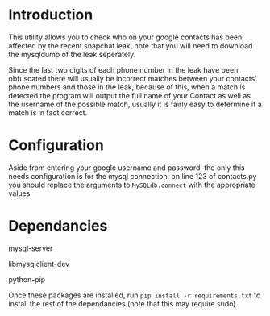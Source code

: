 Introduction
==============

This utility allows you to check who on your google contacts has been affected by the recent snapchat leak, note that you will need to download the mysqldump of the leak
seperately.

Since the last two digits of each phone number in the leak have been obfuscated there will usually be incorrect matches between your contacts' phone numbers and those
in the leak, because of this, when a match is detected the program will output the full name of your Contact as well as the username of the possible match, usually it
is fairly easy to determine if a match is in fact correct.

Configuration
==============
Aside from entering your google username and password, the only this needs configuration is for the mysql connection, on line 123 of contacts.py you should replace the
arguments to ```MySQLdb.connect``` with the appropriate values

Dependancies
==============

mysql-server

libmysqlclient-dev

python-pip

Once these packages are installed, run ```pip install -r requirements.txt``` to install the rest of the dependancies (note that this may require sudo).


